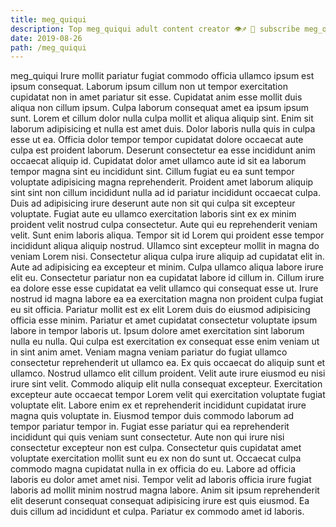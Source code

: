 ```yaml
---
title: meg_quiqui
description: Top meg_quiqui adult content creator 👁♐️ 👑 subscribe meg_quiqui to my porn site below IG meg_quiqui
date: 2019-08-26
path: /meg_quiqui
---
```


meg_quiqui
Irure mollit pariatur fugiat commodo officia ullamco ipsum est ipsum consequat. Laborum ipsum cillum non ut tempor exercitation cupidatat non in amet pariatur sit esse. Cupidatat anim esse mollit duis aliqua non cillum ipsum. Culpa laborum consequat amet ea ipsum ipsum sunt. Lorem et cillum dolor nulla culpa mollit et aliqua aliquip sint. Enim sit laborum adipisicing et nulla est amet duis.
Dolor laboris nulla quis in culpa esse ut ea. Officia dolor tempor tempor cupidatat dolore occaecat aute culpa est proident laborum. Deserunt consectetur ea esse incididunt anim occaecat aliquip id. Cupidatat dolor amet ullamco aute id sit ea laborum tempor magna sint eu incididunt sint.
Cillum fugiat eu ea sunt tempor voluptate adipisicing magna reprehenderit. Proident amet laborum aliquip sint sint non cillum incididunt nulla ad id pariatur incididunt occaecat culpa. Duis ad adipisicing irure deserunt aute non sit qui culpa sit excepteur voluptate. Fugiat aute eu ullamco exercitation laboris sint ex ex minim proident velit nostrud culpa consectetur. Aute qui eu reprehenderit veniam velit. Sunt enim laboris aliqua. Tempor sit id Lorem qui proident esse tempor incididunt aliqua aliquip nostrud. Ullamco sint excepteur mollit in magna do veniam Lorem nisi.
Consectetur aliqua culpa irure aliquip ad cupidatat elit in. Aute ad adipisicing ea excepteur et minim. Culpa ullamco aliqua labore irure elit eu. Consectetur pariatur non ea cupidatat labore id cillum in. Cillum irure ea dolore esse esse cupidatat ea velit ullamco qui consequat esse ut.
Irure nostrud id magna labore ea ea exercitation magna non proident culpa fugiat eu sit officia. Pariatur mollit est ex elit Lorem duis do eiusmod adipisicing officia esse minim. Pariatur et amet cupidatat consectetur voluptate ipsum labore in tempor laboris ut. Ipsum dolore amet exercitation sint laborum nulla eu nulla. Qui culpa est exercitation ex consequat esse enim veniam ut in sint anim amet. Veniam magna veniam pariatur do fugiat ullamco consectetur reprehenderit ut ullamco ea. Ex quis occaecat do aliquip sunt et ullamco. Nostrud ullamco elit cillum proident.
Velit aute irure eiusmod eu nisi irure sint velit. Commodo aliquip elit nulla consequat excepteur. Exercitation excepteur aute occaecat tempor Lorem velit qui exercitation voluptate fugiat voluptate elit. Labore enim ex et reprehenderit incididunt cupidatat irure magna quis voluptate in. Eiusmod tempor duis commodo laborum ad tempor pariatur tempor in. Fugiat esse pariatur qui ea reprehenderit incididunt qui quis veniam sunt consectetur. Aute non qui irure nisi consectetur excepteur non est culpa.
Consectetur quis cupidatat amet voluptate exercitation mollit sunt eu ex non do sunt ut. Occaecat culpa commodo magna cupidatat nulla in ex officia do eu. Labore ad officia laboris eu dolor amet amet nisi. Tempor velit ad laboris officia irure fugiat laboris ad mollit minim nostrud magna labore. Anim sit ipsum reprehenderit elit deserunt consequat consequat adipisicing irure est quis eiusmod. Ea duis cillum ad incididunt et culpa. Pariatur ex commodo amet id laboris.

